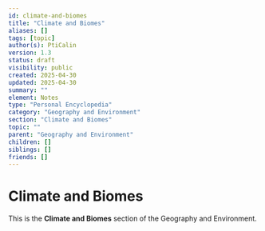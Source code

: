 ```yaml
---
id: climate-and-biomes
title: "Climate and Biomes"
aliases: []
tags: [topic]
author(s): PtiCalin
version: 1.3
status: draft
visibility: public
created: 2025-04-30
updated: 2025-04-30
summary: ""
element: Notes
type: "Personal Encyclopedia"
category: "Geography and Environment"
section: "Climate and Biomes"
topic: ""
parent: "Geography and Environment"
children: []
siblings: []
friends: []
---
```

# Climate and Biomes

This is the **Climate and Biomes** section of the Geography and Environment.
